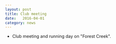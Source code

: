 ```yaml
---
layout: post
title: Club meeting
date:   2016-04-01
category: news
---
```


* Club meeting and running day on "Forest Creek".
